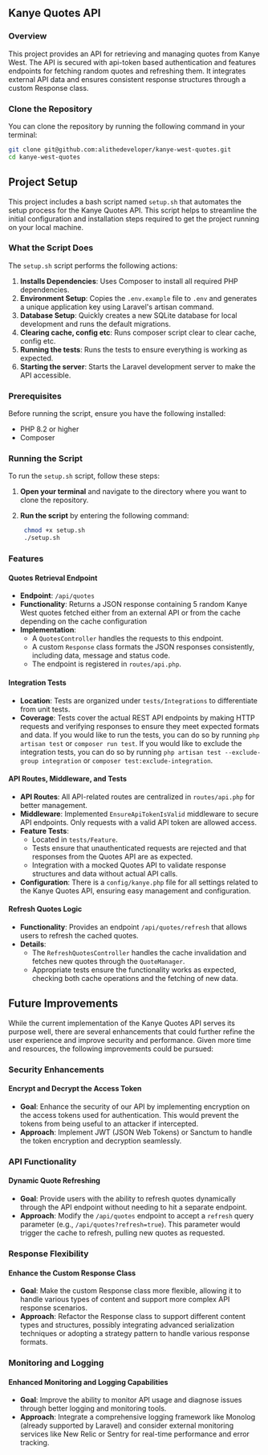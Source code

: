 ## Kanye Quotes API

### Overview

This project provides an API for retrieving and managing quotes from Kanye West. The API is secured with api-token based
authentication and features endpoints for fetching random quotes and refreshing them. It integrates external API data
and ensures consistent response structures through a custom Response class.

### Clone the Repository
You can clone the repository by running the following command in your terminal:

```bash
git clone git@github.com:alithedeveloper/kanye-west-quotes.git
cd kanye-west-quotes
```

##  Project Setup

This project includes a bash script named `setup.sh` that automates the setup process for the Kanye Quotes API. This
script helps to streamline the initial configuration and installation steps required to get the project running on your
local machine.

### What the Script Does

The `setup.sh` script performs the following actions:

1. **Installs Dependencies**: Uses Composer to install all required PHP dependencies.
2. **Environment Setup**: Copies the `.env.example` file to `.env` and generates a unique application key using
   Laravel's artisan command.
3. **Database Setup**: Quickly creates a new SQLite database for local development and runs the default migrations.
4. **Clearing cache, config etc**: Runs composer script clear to clear cache, config etc.
5. **Running the tests**: Runs the tests to ensure everything is working as expected.
6. **Starting the server**: Starts the Laravel development server to make the API accessible.

### Prerequisites

Before running the script, ensure you have the following installed:

- PHP 8.2 or higher
- Composer

### Running the Script

To run the `setup.sh` script, follow these steps:

1. **Open your terminal** and navigate to the directory where you want to clone the repository.
2. **Run the script** by entering the following command:

   ```bash
    chmod +x setup.sh
    ./setup.sh
    ```

### Features

#### Quotes Retrieval Endpoint

- **Endpoint**: `/api/quotes`
- **Functionality**: Returns a JSON response containing 5 random Kanye West quotes fetched either from an external API
  or from the cache depending on the cache configuration
- **Implementation**:
    - A `QuotesController` handles the requests to this endpoint.
    - A custom `Response` class formats the JSON responses consistently, including data, message and status code.
    - The endpoint is registered in `routes/api.php`.

#### Integration Tests

- **Location**: Tests are organized under `tests/Integrations` to differentiate from unit tests.
- **Coverage**: Tests cover the actual REST API endpoints by making HTTP requests and verifying responses to ensure they
  meet expected formats and data. If you would like to run the tests, you can do so by running `php artisan test`
  or `composer run test`. If you would like to exclude the integration tests, you can do so by
  running `php artisan test --exclude-group integration` or  `composer test:exclude-integration`.

#### API Routes, Middleware, and Tests

- **API Routes**: All API-related routes are centralized in `routes/api.php` for better management.
- **Middleware**: Implemented `EnsureApiTokenIsValid` middleware to secure API endpoints. Only requests with a valid API
  token are allowed access.
- **Feature Tests**:
    - Located in `tests/Feature`.
    - Tests ensure that unauthenticated requests are rejected and that responses from the Quotes API are as expected.
    - Integration with a mocked Quotes API to validate response structures and data without actual API calls.
- **Configuration**: There is a `config/kanye.php` file for all settings related to the Kanye Quotes API, ensuring easy
  management and configuration.

#### Refresh Quotes Logic

- **Functionality**: Provides an endpoint `/api/quotes/refresh` that allows users to refresh the cached quotes.
- **Details**:
    - The `RefreshQuotesController` handles the cache invalidation and fetches new quotes through the `QuoteManager`.
    - Appropriate tests ensure the functionality works as expected, checking both cache operations and the fetching of
      new data.

## Future Improvements

While the current implementation of the Kanye Quotes API serves its purpose well, there are several enhancements that could further refine the user experience and improve security and performance. Given more time and resources, the following improvements could be pursued:

### Security Enhancements

#### Encrypt and Decrypt the Access Token
- **Goal**: Enhance the security of our API by implementing encryption on the access tokens used for authentication. This would prevent the tokens from being useful to an attacker if intercepted.
- **Approach**: Implement JWT (JSON Web Tokens) or Sanctum to handle the token encryption and decryption seamlessly.

### API Functionality

#### Dynamic Quote Refreshing
- **Goal**: Provide users with the ability to refresh quotes dynamically through the API endpoint without needing to hit a separate endpoint.
- **Approach**: Modify the `/api/quotes` endpoint to accept a `refresh` query parameter (e.g., `/api/quotes?refresh=true`). This parameter would trigger the cache to refresh, pulling new quotes as requested.

### Response Flexibility

#### Enhance the Custom Response Class
- **Goal**: Make the custom Response class more flexible, allowing it to handle various types of content and support more complex API response scenarios.
- **Approach**: Refactor the Response class to support different content types and structures, possibly integrating advanced serialization techniques or adopting a strategy pattern to handle various response formats.

### Monitoring and Logging

#### Enhanced Monitoring and Logging Capabilities
- **Goal**: Improve the ability to monitor API usage and diagnose issues through better logging and monitoring tools.
- **Approach**: Integrate a comprehensive logging framework like Monolog (already supported by Laravel) and consider external monitoring services like New Relic or Sentry for real-time performance and error tracking.




